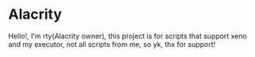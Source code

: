 # Alacrity
Hello!, I'm rty(Alacrity owner), this project is for scripts that support xeno and my executor,
not all scripts from me, so yk, thx for support!

